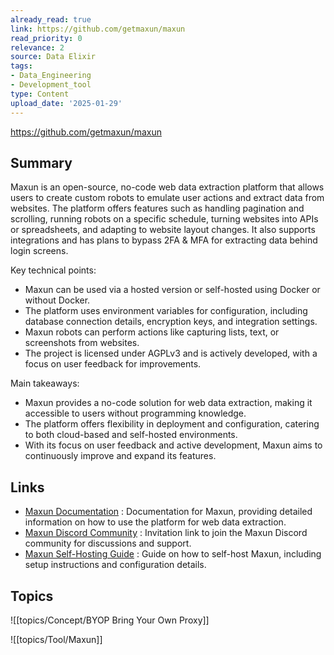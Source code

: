```yaml
---
already_read: true
link: https://github.com/getmaxun/maxun
read_priority: 0
relevance: 2
source: Data Elixir
tags:
- Data_Engineering
- Development_tool
type: Content
upload_date: '2025-01-29'
---
```


https://github.com/getmaxun/maxun
## Summary

Maxun is an open-source, no-code web data extraction platform that allows users to create custom robots to emulate user actions and extract data from websites. The platform offers features such as handling pagination and scrolling, running robots on a specific schedule, turning websites into APIs or spreadsheets, and adapting to website layout changes. It also supports integrations and has plans to bypass 2FA & MFA for extracting data behind login screens.

Key technical points:
- Maxun can be used via a hosted version or self-hosted using Docker or without Docker.
- The platform uses environment variables for configuration, including database connection details, encryption keys, and integration settings.
- Maxun robots can perform actions like capturing lists, text, or screenshots from websites.
- The project is licensed under AGPLv3 and is actively developed, with a focus on user feedback for improvements.

Main takeaways:
- Maxun provides a no-code solution for web data extraction, making it accessible to users without programming knowledge.
- The platform offers flexibility in deployment and configuration, catering to both cloud-based and self-hosted environments.
- With its focus on user feedback and active development, Maxun aims to continuously improve and expand its features.
## Links

- [Maxun Documentation](https://docs.maxun.dev/?ref=ghread) : Documentation for Maxun, providing detailed information on how to use the platform for web data extraction.
- [Maxun Discord Community](https://discord.gg/5GbPjBUkws) : Invitation link to join the Maxun Discord community for discussions and support.
- [Maxun Self-Hosting Guide](https://docs.maxun.dev/self-host) : Guide on how to self-host Maxun, including setup instructions and configuration details.

## Topics

![[topics/Concept/BYOP Bring Your Own Proxy]]

![[topics/Tool/Maxun]]